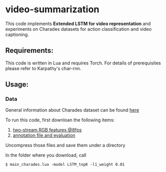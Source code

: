 # video-summarization
This code implements **Extended LSTM for video representation** and experiments on Charades datasets for action classification and video captioning.
## Requirements:
This code is written in Lua and requires Torch. For details of prerequisites please refer to Karpathy's char-rnn.
## Usage:
### Data
General information about Charades dataset can be found [here](http://allenai.org/plato/charades/)

To run this code, first downloan the following items:
1. [two-stream RGB features @8fps](http://ai2-website.s3.amazonaws.com/data/Charades_v1_features_rgb.tar.gz)
2. [annotation file and evaluation](http://ai2-website.s3.amazonaws.com/data/Charades.zip)

Uncompress those files and save them under a directory

In the folder where you download, call 
```
$ main_charades.lua -model LSTM_topK -l1_weight 0.01 
```

